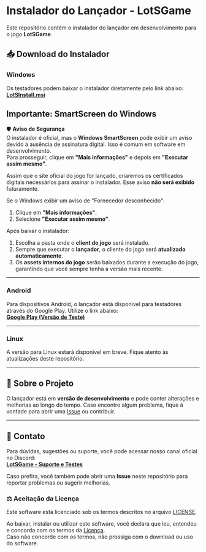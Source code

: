 # Instalador do Lançador - LotSGame

Este repositório contém o instalador do lançador em desenvolvimento para o jogo **LotSGame**.

## 📥 Download do Instalador

### **Windows**
Os testadores podem baixar o instalador diretamente pelo link abaixo:  
[**LotSInstall.msi**](https://github.com/leanball/LotSGame/raw/refs/heads/main/LotSInstall.msi)  

## Importante: SmartScreen do Windows  
🛡️ **Aviso de Segurança**  
O instalador é oficial, mas o **Windows SmartScreen** pode exibir um aviso devido à ausência de assinatura digital. Isso é comum em software em desenvolvimento.  
Para prosseguir, clique em **"Mais informações"** e depois em **"Executar assim mesmo"**.  

Assim que o site oficial do jogo for lançado, criaremos os certificados digitais necessários para assinar o instalador. Esse aviso **não será exibido** futuramente.  

Se o Windows exibir um aviso de "Fornecedor desconhecido":  
1. Clique em **"Mais informações"**.  
2. Selecione **"Executar assim mesmo"**. 

Após baixar o instalador:  
1. Escolha a pasta onde o **client do jogo** será instalado.  
2. Sempre que executar o **lançador**, o cliente do jogo será **atualizado automaticamente**.  
3. Os **assets internos do jogo** serão baixados durante a execução do jogo, garantindo que você sempre tenha a versão mais recente.  

---

### **Android**
Para dispositivos Android, o lançador está disponível para testadores através do Google Play. Utilize o link abaixo:  
[**Google Play (Versão de Teste)**](https://play.google.com/apps/internaltest/4700379673975068225)

---

### **Linux**
A versão para Linux estará disponível em breve. Fique atento às atualizações deste repositório.

---

## 🚀 Sobre o Projeto

O lançador está em **versão de desenvolvimento** e pode conter alterações e melhorias ao longo do tempo. Caso encontre algum problema, fique à vontade para abrir uma [Issue](https://github.com/leanball/LotSGame/issues) ou contribuir.

---
## 📢 Contato

Para dúvidas, sugestões ou suporte, você pode acessar nosso canal oficial no Discord:  
[**LotSGame - Suporte e Testes**](https://discord.gg/Uh4rMkes)

Caso prefira, você também pode abrir uma **Issue** neste repositório para reportar problemas ou sugerir melhorias.

### ⚖️ Aceitação da Licença

Este software está licenciado sob os termos descritos no arquivo [LICENSE](./LICENSE).  

Ao baixar, instalar ou utilizar este software, você declara que leu, entendeu e concorda com os termos da [Licença](./LICENSE).  
Caso não concorde com os termos, não prossiga com o download ou uso do software.
